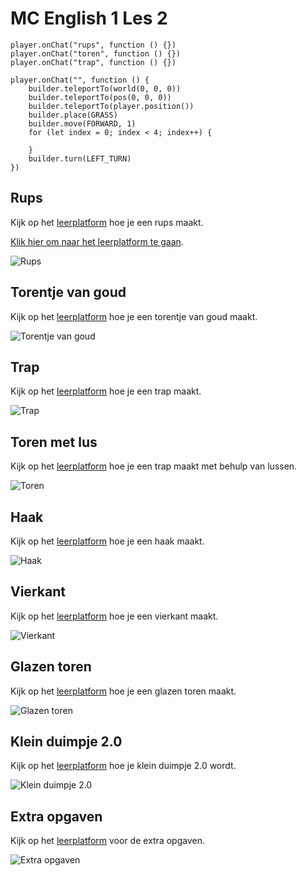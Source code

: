 # MC English 1 Les 2

```template
player.onChat("rups", function () {})
player.onChat("toren", function () {})
player.onChat("trap", function () {})
```

```block
player.onChat("", function () {
    builder.teleportTo(world(0, 0, 0))
    builder.teleportTo(pos(0, 0, 0))
    builder.teleportTo(player.position())
    builder.place(GRASS)
    builder.move(FORWARD, 1)
    for (let index = 0; index < 4; index++) {

    }
    builder.turn(LEFT_TURN)
})
```

## Rups

Kijk op het [leerplatform](https://leerplatform.codefever.be/) hoe je een rups maakt.

[Klik hier om naar het leerplatform te gaan](https://leerplatform.codefever.be/).

![Rups](https://codefeverpublic.blob.core.windows.net/public-content/images/6d403f7a4b08ce078280874615075739ba056bf896fe900dfc5e858efbbb9bf1.png)

## Torentje van goud

Kijk op het [leerplatform](https://leerplatform.codefever.be/) hoe je een torentje van goud maakt.

![Torentje van goud](https://codefeverpublic.blob.core.windows.net/public-content/images/5e5342e535df76c288005ae0b0da79a57b7a3c7c076b56413110e10ea1f4650f.png)

## Trap

Kijk op het [leerplatform](https://leerplatform.codefever.be/) hoe je een trap maakt.

![Trap](https://codefeverpublic.blob.core.windows.net/public-content/images/88aa629f8d9778b632cec4cd53b7b5f6b8c5b22a87a9a8182824c05c53e50f72.png)

## Toren met lus

Kijk op het [leerplatform](https://leerplatform.codefever.be/) hoe je een trap maakt met behulp van lussen.

![Toren](https://codefeverpublic.blob.core.windows.net/public-content/images/0db2bf14c73e3eb8e69d96f03a554c3c340be45fb45d92ccaa16274283a4dbf8.png)

## Haak

Kijk op het [leerplatform](https://leerplatform.codefever.be/) hoe je een haak maakt.

![Haak](https://codefeverpublic.blob.core.windows.net/public-content/images/90e3a8a9754db98f546bea695b098b3721463ada131c13e5e2df9fbbacb6ff95.png)

## Vierkant

Kijk op het [leerplatform](https://leerplatform.codefever.be/) hoe je een vierkant maakt.

![Vierkant](https://codefeverpublic.blob.core.windows.net/public-content/images/19fa92227f6914d9a68a655415666f8756f49c02e772d4c136448a57380eff12.png)

## Glazen toren

Kijk op het [leerplatform](https://leerplatform.codefever.be/) hoe je een glazen toren maakt.

![Glazen toren](https://codefeverpublic.blob.core.windows.net/public-content/images/88c902207511d429dad83cc61929b311a4cb00be3fed7ef9cea9414e773109e6.png)

## Klein duimpje 2.0

Kijk op het [leerplatform](https://leerplatform.codefever.be/) hoe je klein duimpje 2.0 wordt.

![Klein duimpje 2.0](https://codefeverpublic.blob.core.windows.net/public-content/images/30f2d8a617a79288cb66e02a0b1d4b7065dccddc2ccb2f30b95bbffabc26f1b1.png)

## Extra opgaven

Kijk op het [leerplatform](https://leerplatform.codefever.be/) voor de extra opgaven.

![Extra opgaven](https://codefeverpublic.blob.core.windows.net/public-content/images/4d34ad7b95637fb1a65332c1d1f2227acce77f1a3b2a1fc5c570984f6ade763a.png)
